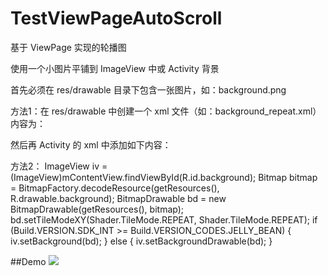 # TestViewPageAutoScroll
基于 ViewPage 实现的轮播图

使用一个小图片平铺到 ImageView 中或 Activity 背景

首先必须在 res/drawable 目录下包含一张图片，如：background.png

方法1：在 res/drawable 中创建一个 xml 文件（如：background_repeat.xml）内容为：
<bitmap xmlns:android="http://schemas.android.com/apk/res/android"
    android:src="@drawable/background"
    android:tileMode="repeat"
    />
    
然后再 Activity 的 xml 中添加如下内容：
<LinearLayout xmlns:android="http://schemas.android.com/apk/res/android"
    android:orientation="vertical"
    android:layout_width="fill_parent"
    android:layout_height="fill_parent"
    android:background="@drawable/background_repeat"
    />
    
方法2：
    ImageView iv = (ImageView)mContentView.findViewById(R.id.background);
    Bitmap bitmap = BitmapFactory.decodeResource(getResources(), R.drawable.background);
    BitmapDrawable bd = new BitmapDrawable(getResources(), bitmap);
    bd.setTileModeXY(Shader.TileMode.REPEAT, Shader.TileMode.REPEAT);
    if (Build.VERSION.SDK_INT >= Build.VERSION_CODES.JELLY_BEAN) {
        iv.setBackground(bd);
    }
    else {
        iv.setBackgroundDrawable(bd);
    }
      
##Demo
![](https://github.com/wzhnsc/TestViewPageAutoScroll/blob/master/gif/TestViewPageAutoScroll.gif)
